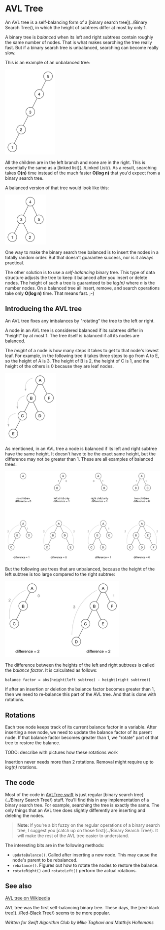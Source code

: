 # AVL Tree

An AVL tree is a self-balancing form of a [binary search tree](../Binary Search Tree/), in which the height of subtrees differ at most by only 1.

A binary tree is *balanced* when its left and right subtrees contain roughly the same number of nodes. That is what makes searching the tree really fast. But if a binary search tree is unbalanced, searching can become really slow.

This is an example of an unbalanced tree:

![Unbalanced tree](Images/Unbalanced.png)

All the children are in the left branch and none are in the right. This is essentially the same as a [linked list](../Linked List/). As a result, searching takes **O(n)** time instead of the much faster **O(log n)** that you'd expect from a binary search tree.

A balanced version of that tree would look like this:

![Balanced tree](Images/Balanced.png)

One way to make the binary search tree balanced is to insert the nodes in a totally random order. But that doesn't guarantee success, nor is it always practical.

The other solution is to use a *self-balancing* binary tree. This type of data structure adjusts the tree to keep it balanced after you insert or delete nodes. The height of such a tree is guaranteed to be *log(n)* where *n* is the number nodes. On a balanced tree all insert, remove, and search operations take only **O(log n)** time. That means fast. ;-)

## Introducing the AVL tree

An AVL tree fixes any imbalances by "rotating" the tree to the left or right.

A node in an AVL tree is considered balanced if its subtrees differ in "height" by at most 1. The tree itself is balanced if all its nodes are balanced.

The *height* of a node is how many steps it takes to get to that node's lowest leaf. For example, in the following tree it takes three steps to go from A to E, so the height of A is 3. The height of B is 2, the height of C is 1, and the height of the others is 0 because they are leaf nodes.

![Node height](Images/Height.png)

As mentioned, in an AVL tree a node is balanced if its left and right subtree have the same height. It doesn't have to be the exact same height, but the difference may not be greater than 1. These are all examples of balanced trees:

![Balanced trees](Images/BalanceOK.png)

But the following are trees that are unbalanced, because the height of the left subtree is too large compared to the right subtree:

![Unbalanced trees](Images/BalanceNotOK.png)

The difference between the heights of the left and right subtrees is called the *balance factor*. It is calculated as follows:

	balance factor = abs(height(left subtree) - height(right subtree))

If after an insertion or deletion the balance factor becomes greater than 1, then we need to re-balance this part of the AVL tree. And that is done with rotations.

## Rotations

Each tree node keeps track of its current balance factor in a variable. After inserting a new node, we need to update the balance factor of its parent node. If that balance factor becomes greater than 1, we "rotate" part of that tree to restore the balance.

TODO: describe with pictures how these rotations work

Insertion never needs more than 2 rotations. Removal might require up to *log(n)* rotations.

## The code

Most of the code in [AVLTree.swift](AVLTree.swift) is just regular [binary search tree](../Binary Search Tree/) stuff. You'll find this in any implementation of a binary search tree. For example, searching the tree is exactly the same. The only things that an AVL tree does slightly differently are inserting and deleting the nodes.

> **Note:** If you're a bit fuzzy on the regular operations of a binary search tree, I suggest you [catch up on those first](../Binary Search Tree/). It will make the rest of the AVL tree easier to understand.

The interesting bits are in the following methods:

- `updateBalance()`. Called after inserting a new node. This may cause the node's parent to be rebalanced.
- `rebalance()`. Figures out how to rotate the nodes to restore the balance.
- `rotateRight()` and `rotateLeft()` perform the actual rotations.

## See also

[AVL tree on Wikipedia](https://en.wikipedia.org/wiki/AVL_tree)

AVL tree was the first self-balancing binary tree. These days, the [red-black tree](../Red-Black Tree/) seems to be more popular.

*Written for Swift Algorithm Club by Mike Taghavi and Matthijs Hollemans*
